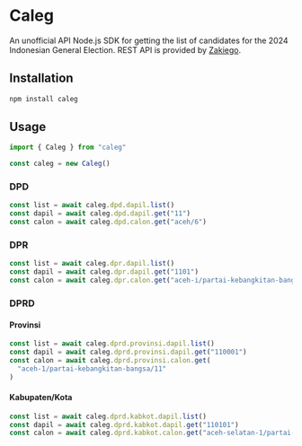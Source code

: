 # Caleg

An unofficial API Node.js SDK for getting the list of candidates for the 2024 Indonesian General Election. REST API is provided by [Zakiego](https://caleg.zakiego.com/).

## Installation

```bash
npm install caleg
```

## Usage

```typescript
import { Caleg } from "caleg"

const caleg = new Caleg()
```

### DPD

```typescript
const list = await caleg.dpd.dapil.list()
const dapil = await caleg.dpd.dapil.get("11")
const calon = await caleg.dpd.calon.get("aceh/6")
```

### DPR

```typescript
const list = await caleg.dpr.dapil.list()
const dapil = await caleg.dpr.dapil.get("1101")
const calon = await caleg.dpr.calon.get("aceh-i/partai-kebangkitan-bangsa/6")
```

### DPRD

#### Provinsi

```typescript
const list = await caleg.dprd.provinsi.dapil.list()
const dapil = await caleg.dprd.provinsi.dapil.get("110001")
const calon = await caleg.dprd.provinsi.calon.get(
  "aceh-1/partai-kebangkitan-bangsa/11"
)
```

#### Kabupaten/Kota

```typescript
const list = await caleg.dprd.kabkot.dapil.list()
const dapil = await caleg.dprd.kabkot.dapil.get("110101")
const calon = await caleg.dprd.kabkot.calon.get("aceh-selatan-1/partai-aceh/1")
```
